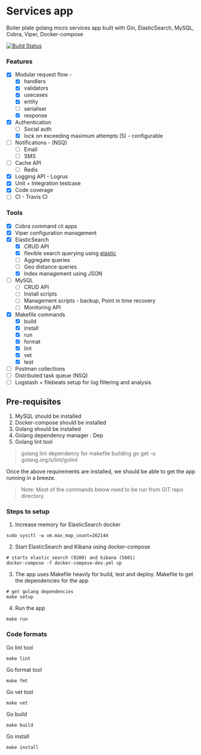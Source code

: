# Services app

Boiler plate golang micro services app built with Gin, ElasticSearch, MySQL, Cobra, Viper, Docker-compose

[![Build Status](https://travis-ci.org/nareshganesan/services.svg?branch=dev)](https://travis-ci.org/nareshganesan/services)

### Features
- [X] Modular request flow - 
  - [X] handlers
  - [X] validators
  - [X] usecases
  - [X] entity
  - [ ] serialiser
  - [X] response
- [X] Authentication
	- [ ] Social auth
	- [X] lock on exceeding maximum attempts (5) - configurable
- [ ] Notifications - (NSQ)
	- [ ] Email
	- [ ] SMS
- [ ] Cache API
	- [ ] Redis
- [X] Logging API - Logrus
- [X] Unit + Integration testcase
- [X] Code coverage
- [ ] CI - Travis CI

### Tools
- [X] Cobra command cli apps
- [X] Viper configuration management
- [X] ElasticSearch 
	- [X] CRUD API
	- [X] flexible search querying using [elastic]
	- [ ] Aggregate queries
	- [ ] Geo distance queries
	- [X] Index management using JSON
- [ ] MySQL
	- [ ] CRUD API
	- [ ] Install scripts
	- [ ] Management scripts - backup, Point in time recovery
	- [ ] Monitoring API
- [X] Makefile commands 
	- [X] build
	- [X] install
	- [X] run
	- [X] format
	- [X] lint
	- [X] vet
	- [X] test
- [ ] Postman collections
- [ ] Distributed task queue (NSQ)
- [ ] Logstash + filebeats setup for log filtering and analysis

## Pre-requisites

1. MySQL should be installed 
2. Docker-compose should be installed
3. Golang should be installed
4. Golang dependency manager : Dep
5. Golang lint tool
> golang lint dependency for makefile building
> go get -u golang.org/x/lint/golint

Once the above requirements are installed, we should be able to get 
the app running in a breeze.

> Note: Most of the commands below need to be run from GIT repo directory.

### Steps to setup
1. Increase memory for ElasticSearch docker

```
sudo sysctl -w vm.max_map_count=262144
```
2. Start ElasticSearch and Kibana using docker-compose

```
# starts elastic search (9200) and kibana (5601)
docker-compose -f docker-compose-dev.yml up 
```
3. The app uses Makefile heavily for build, test and deploy. Makefile to get the dependencies for the app
```
# get golang dependencies
make setup
```
4. Run the app
```
make run
```

### Code formats
Go lint tool
```
make lint
```
Go format tool
```
make fmt
```
Go vet tool
```
make vet
```
Go build
```
make build
```
Go install
```
make install
```


[//]: # (reference links here)

[elastic]: <https://olivere.github.io/elastic/>
